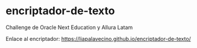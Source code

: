 # encriptador-de-texto
Challenge de Oracle Next Education y Allura Latam

Enlace al encriptador: https://liapalavecino.github.io/encriptador-de-texto/
